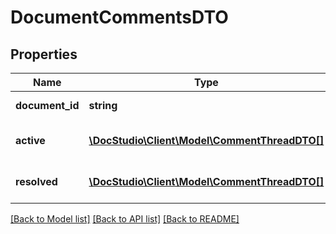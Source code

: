 # DocumentCommentsDTO

## Properties
Name | Type | Description | Notes
------------ | ------------- | ------------- | -------------
**document_id** | **string** | Document ID | [optional] 
**active** | [**\DocStudio\Client\Model\CommentThreadDTO[]**](CommentThreadDTO.md) | Active comment threads | [optional] 
**resolved** | [**\DocStudio\Client\Model\CommentThreadDTO[]**](CommentThreadDTO.md) | Resolved comment threads | [optional] 

[[Back to Model list]](../../README.md#documentation-for-models) [[Back to API list]](../../README.md#documentation-for-api-endpoints) [[Back to README]](../../README.md)

